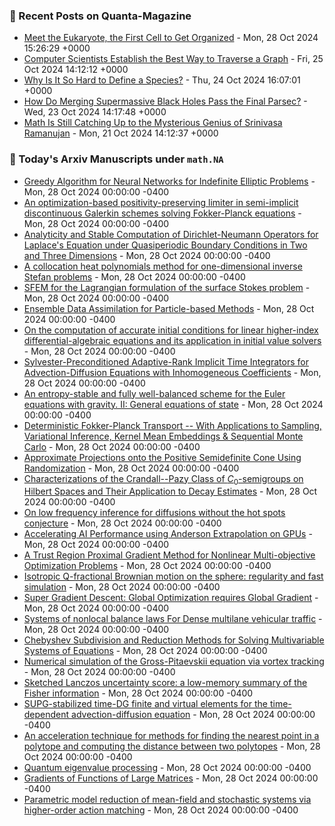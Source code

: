### 📝 Recent Posts on Quanta-Magazine
<!-- quanta starts -->
* <a href="https://www.quantamagazine.org/meet-the-eukaryote-the-first-cell-to-get-organized-20241028/">Meet the Eukaryote, the First Cell to Get Organized</a> - Mon, 28 Oct 2024 15:26:29 +0000
* <a href="https://www.quantamagazine.org/computer-scientists-establish-the-best-way-to-traverse-a-graph-20241025/">Computer Scientists Establish the Best Way to Traverse a Graph</a> - Fri, 25 Oct 2024 14:12:12 +0000
* <a href="https://www.quantamagazine.org/why-is-it-so-hard-to-define-a-species-20241024/">Why Is It So Hard to Define a Species?</a> - Thu, 24 Oct 2024 16:07:01 +0000
* <a href="https://www.quantamagazine.org/how-do-merging-supermassive-black-holes-pass-the-final-parsec-20241023/">How Do Merging Supermassive Black Holes Pass the Final Parsec?</a> - Wed, 23 Oct 2024 14:17:48 +0000
* <a href="https://www.quantamagazine.org/srinivasa-ramanujan-was-a-genius-math-is-still-catching-up-20241021/">Math Is Still Catching Up to the Mysterious Genius of Srinivasa Ramanujan</a> - Mon, 21 Oct 2024 14:12:37 +0000
<!-- quanta ends -->

### 📝 Today's Arxiv Manuscripts under ``math.NA``
<!-- arxiv-math-na starts -->
* <a href="https://arxiv.org/abs/2410.19122">Greedy Algorithm for Neural Networks for Indefinite Elliptic Problems</a> - Mon, 28 Oct 2024 00:00:00 -0400
* <a href="https://arxiv.org/abs/2410.19143">An optimization-based positivity-preserving limiter in semi-implicit discontinuous Galerkin schemes solving Fokker-Planck equations</a> - Mon, 28 Oct 2024 00:00:00 -0400
* <a href="https://arxiv.org/abs/2410.19296">Analyticity and Stable Computation of Dirichlet-Neumann Operators for Laplace's Equation under Quasiperiodic Boundary Conditions in Two and Three Dimensions</a> - Mon, 28 Oct 2024 00:00:00 -0400
* <a href="https://arxiv.org/abs/2410.19397">A collocation heat polynomials method for one-dimensional inverse Stefan problems</a> - Mon, 28 Oct 2024 00:00:00 -0400
* <a href="https://arxiv.org/abs/2410.19470">SFEM for the Lagrangian formulation of the surface Stokes problem</a> - Mon, 28 Oct 2024 00:00:00 -0400
* <a href="https://arxiv.org/abs/2410.19525">Ensemble Data Assimilation for Particle-based Methods</a> - Mon, 28 Oct 2024 00:00:00 -0400
* <a href="https://arxiv.org/abs/2410.19585">On the computation of accurate initial conditions for linear higher-index differential-algebraic equations and its application in initial value solvers</a> - Mon, 28 Oct 2024 00:00:00 -0400
* <a href="https://arxiv.org/abs/2410.19662">Sylvester-Preconditioned Adaptive-Rank Implicit Time Integrators for Advection-Diffusion Equations with Inhomogeneous Coefficients</a> - Mon, 28 Oct 2024 00:00:00 -0400
* <a href="https://arxiv.org/abs/2410.19710">An entropy-stable and fully well-balanced scheme for the Euler equations with gravity. II: General equations of state</a> - Mon, 28 Oct 2024 00:00:00 -0400
* <a href="https://arxiv.org/abs/2410.18993">Deterministic Fokker-Planck Transport -- With Applications to Sampling, Variational Inference, Kernel Mean Embeddings & Sequential Monte Carlo</a> - Mon, 28 Oct 2024 00:00:00 -0400
* <a href="https://arxiv.org/abs/2410.19208">Approximate Projections onto the Positive Semidefinite Cone Using Randomization</a> - Mon, 28 Oct 2024 00:00:00 -0400
* <a href="https://arxiv.org/abs/2410.19387">Characterizations of the Crandall--Pazy Class of $C_0$-semigroups on Hilbert Spaces and Their Application to Decay Estimates</a> - Mon, 28 Oct 2024 00:00:00 -0400
* <a href="https://arxiv.org/abs/2410.19393">On low frequency inference for diffusions without the hot spots conjecture</a> - Mon, 28 Oct 2024 00:00:00 -0400
* <a href="https://arxiv.org/abs/2410.19460">Accelerating AI Performance using Anderson Extrapolation on GPUs</a> - Mon, 28 Oct 2024 00:00:00 -0400
* <a href="https://arxiv.org/abs/2410.19502">A Trust Region Proximal Gradient Method for Nonlinear Multi-objective Optimization Problems</a> - Mon, 28 Oct 2024 00:00:00 -0400
* <a href="https://arxiv.org/abs/2410.19649">Isotropic Q-fractional Brownian motion on the sphere: regularity and fast simulation</a> - Mon, 28 Oct 2024 00:00:00 -0400
* <a href="https://arxiv.org/abs/2410.19706">Super Gradient Descent: Global Optimization requires Global Gradient</a> - Mon, 28 Oct 2024 00:00:00 -0400
* <a href="https://arxiv.org/abs/2312.16928">Systems of nonlocal balance laws For Dense multilane vehicular traffic</a> - Mon, 28 Oct 2024 00:00:00 -0400
* <a href="https://arxiv.org/abs/2401.02114">Chebyshev Subdivision and Reduction Methods for Solving Multivariable Systems of Equations</a> - Mon, 28 Oct 2024 00:00:00 -0400
* <a href="https://arxiv.org/abs/2404.02133">Numerical simulation of the Gross-Pitaevskii equation via vortex tracking</a> - Mon, 28 Oct 2024 00:00:00 -0400
* <a href="https://arxiv.org/abs/2409.15008">Sketched Lanczos uncertainty score: a low-memory summary of the Fisher information</a> - Mon, 28 Oct 2024 00:00:00 -0400
* <a href="https://arxiv.org/abs/2410.13635">SUPG-stabilized time-DG finite and virtual elements for the time-dependent advection-diffusion equation</a> - Mon, 28 Oct 2024 00:00:00 -0400
* <a href="https://arxiv.org/abs/2205.04553">An acceleration technique for methods for finding the nearest point in a polytope and computing the distance between two polytopes</a> - Mon, 28 Oct 2024 00:00:00 -0400
* <a href="https://arxiv.org/abs/2401.06240">Quantum eigenvalue processing</a> - Mon, 28 Oct 2024 00:00:00 -0400
* <a href="https://arxiv.org/abs/2405.17277">Gradients of Functions of Large Matrices</a> - Mon, 28 Oct 2024 00:00:00 -0400
* <a href="https://arxiv.org/abs/2410.12000">Parametric model reduction of mean-field and stochastic systems via higher-order action matching</a> - Mon, 28 Oct 2024 00:00:00 -0400
<!-- arxiv-math-na ends -->
